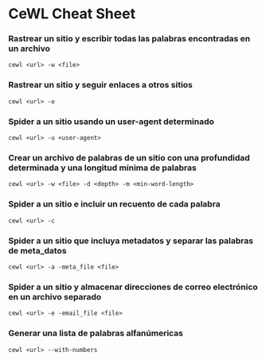 # CeWL Cheat Sheet

### Rastrear un sitio y escribir todas las palabras encontradas en un archivo
```
cewl <url> -w <file>
```

### Rastrear un sitio y seguir enlaces a otros sitios
```
cewl <url> -o
```

### Spider a un sitio usando un user-agent determinado
```
cewl <url> -u <user-agent>
```

### Crear un archivo de palabras de un sitio con una profundidad determinada y una longitud mínima de palabras
```
cewl <url> -w <file> -d <depth> -m <min-word-length>
```

### Spider a un sitio e incluir un recuento de cada palabra
```
cewl <url> -c
```

### Spider a un sitio que incluya metadatos y separar las palabras de meta_datos
```
cewl <url> -a -meta_file <file>
```

### Spider a un sitio y almacenar direcciones de correo electrónico en un archivo separado
```
cewl <url> -e -email_file <file>
```

### Generar una lista de palabras alfanúmericas
```
cewl <url> --with-numbers
```